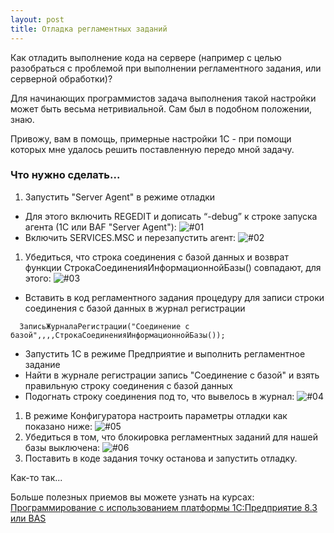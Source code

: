 ```yaml
---
layout: post
title: Отладка регламентных заданий
---
```


Как отладить выполнение кода на сервере (например с целью разобраться с проблемой при выполнении регламентного задания, или серверной обработки)?

Для начинающих программистов задача выполнения такой настройки может быть весьма нетривиальной. Сам был в подобном положении, знаю.

Привожу, вам в помощь, примерные настройки 1С - при помощи которых мне удалось решить поставленную передо мной задачу.

### Что нужно сделать...

1. Запустить "Server Agent" в режиме отладки
  * Для этого включить REGEDIT и дописать “-debug” к строке запуска агента (1С или BAF "Server Agent"):
   ![#01](https://simonych.github.io/images/2101-01-04-server-debug-01.jpg)  
  * Включить SERVICES.MSC и перезапустить агент:
   ![#02](https://simonych.github.io/images/2101-01-04-server-debug-02.jpg)
1. Убедиться, что строка соединения с базой данных  и возврат функции СтрокаСоединенияИнформационнойБазы() совпадают, для этого:
   ![#03](https://simonych.github.io/images/2101-01-04-server-debug-03.jpg)
 * Вставить в код регламентного задания процедуру для записи строки соединения с базой данных в журнал регистрации
~~~
  ЗаписьЖурналаРегистрации("Соединение с базой",,,,СтрокаСоединенияИнформационнойБазы());
~~~  
 * Запустить 1С в режиме Предприятие и выполнить регламентное задание
 * Найти в журнале регистрации запись "Соединение с базой" и взять правильную строку соединения с базой данных
 * Подогнать строку соединения под то, что вывелось в журнал:
    ![#04](https://simonych.github.io/images/2101-01-04-server-debug-04.jpg)
1. В режиме Конфигуратора настроить параметры отладки как показано ниже: 
    ![#05](https://simonych.github.io/images/2101-01-04-server-debug-05.jpg)
1. Убедиться в том, что блокировка регламентных заданий для нашей базы выключена: 
    ![#06](https://simonych.github.io/images/2101-01-04-server-debug-06.jpg)
1. Поставить в коде задания точку останова и запустить отладку.

Как-то так...

Больше полезных приемов вы можете узнать на курсах: [Программирование с использованием платформы 1С:Предприятие 8.3 или BAS](https://www.facebook.com/abc1courses)
